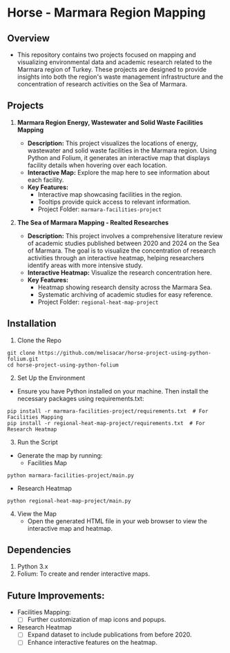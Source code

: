 # Horse - Marmara Region Mapping

## Overview
- This repository contains two projects focused on mapping and visualizing environmental data and academic research related to the Marmara region of Turkey. These projects are designed to provide insights into both the region's waste management infrastructure and the concentration of research activities on the Sea of Marmara.
  
## Projects
1. **Marmara Region Energy, Wastewater and Solid Waste Facilities Mapping**
   - **Description:** This project visualizes the locations of energy, wastewater and solid waste facilities in the Marmara region. Using Python and Folium, it generates an interactive map that displays facility details when hovering over each location.
   - **Interactive Map:** Explore the map here to see information about each facility.
   - **Key Features:**
     - Interactive map showcasing facilities in the region.
     - Tooltips provide quick access to relevant information.
     - Project Folder: `marmara-facilities-project`

2. **The Sea of Marmara Mapping - Realted Researches**
   - **Description:** This project involves a comprehensive literature review of academic studies published between 2020 and 2024 on the Sea of Marmara. The goal is to visualize the concentration of research activities through an interactive heatmap, helping researchers identify areas with more intensive study.
   - **Interactive Heatmap:** Visualize the research concentration here.
   - **Key Features:**
     - Heatmap showing research density across the Marmara Sea.
     - Systematic archiving of academic studies for easy reference.
     - Project Folder: `regional-heat-map-project`


## Installation
1. Clone the Repo
```shell
git clone https://github.com/melisacar/horse-project-using-python-folium.git
cd horse-project-using-python-folium
```

2. Set Up the Environment
- Ensure you have Python installed on your machine. Then install the necessary packages using requirements.txt:
```shell
pip install -r marmara-facilities-project/requirements.txt  # For Facilities Mapping
pip install -r regional-heat-map-project/requirements.txt  # For Research Heatmap
```

3. Run the Script
- Generate the map by running:
  - Facilities Map
```shell
python marmara-facilities-project/main.py
```
  - Research Heatmap
```shell
python regional-heat-map-project/main.py
```

4. View the Map
   - Open the generated HTML file in your web browser to view the interactive map and heatmap.

## Dependencies
1. Python 3.x
2. Folium: To create and render interactive maps.

## Future Improvements:
- Facilities Mapping:
    - [ ] Further customization of map icons and popups.

- Research Heatmap
    - [ ] Expand dataset to include publications from before 2020.
    - [ ] Enhance interactive features on the heatmap.